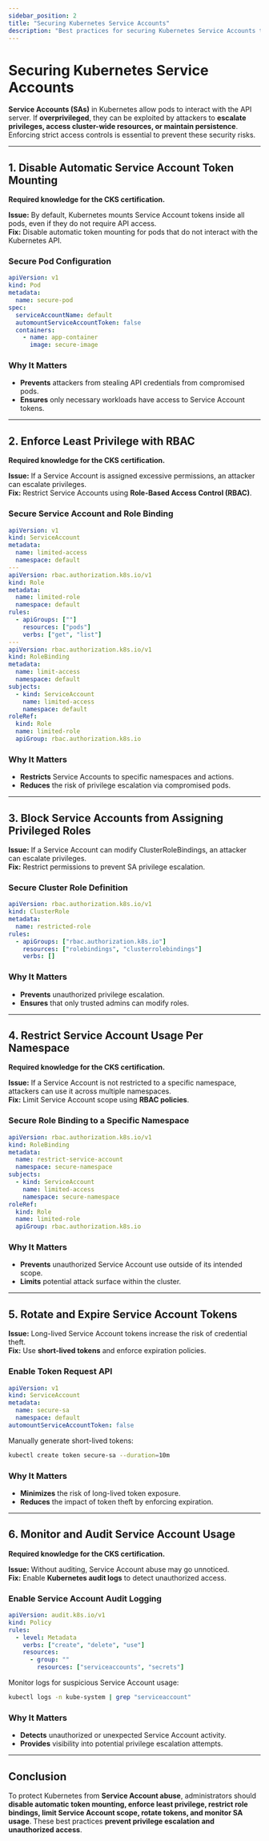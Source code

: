 ```yaml
---
sidebar_position: 2
title: "Securing Kubernetes Service Accounts"
description: "Best practices for securing Kubernetes Service Accounts to prevent unauthorized access, privilege escalation, and persistent attacks."
---
```


# Securing Kubernetes Service Accounts

**Service Accounts (SAs)** in Kubernetes allow pods to interact with the API server. If **overprivileged**, they can be exploited by attackers to **escalate privileges, access cluster-wide resources, or maintain persistence**. Enforcing strict access controls is essential to prevent these security risks.

---

## 1. Disable Automatic Service Account Token Mounting

**Required knowledge for the CKS certification.**

**Issue:** By default, Kubernetes mounts Service Account tokens inside all pods, even if they do not require API access.<br/>
**Fix:** Disable automatic token mounting for pods that do not interact with the Kubernetes API.

### Secure Pod Configuration

```yaml
apiVersion: v1
kind: Pod
metadata:
  name: secure-pod
spec:
  serviceAccountName: default
  automountServiceAccountToken: false
  containers:
    - name: app-container
      image: secure-image
```

### Why It Matters

- **Prevents** attackers from stealing API credentials from compromised pods.<br/>
- **Ensures** only necessary workloads have access to Service Account tokens.

---

## 2. Enforce Least Privilege with RBAC

**Required knowledge for the CKS certification.**

**Issue:** If a Service Account is assigned excessive permissions, an attacker can escalate privileges.<br/>
**Fix:** Restrict Service Accounts using **Role-Based Access Control (RBAC)**.

### Secure Service Account and Role Binding

```yaml
apiVersion: v1
kind: ServiceAccount
metadata:
  name: limited-access
  namespace: default
---
apiVersion: rbac.authorization.k8s.io/v1
kind: Role
metadata:
  name: limited-role
  namespace: default
rules:
  - apiGroups: [""]
    resources: ["pods"]
    verbs: ["get", "list"]
---
apiVersion: rbac.authorization.k8s.io/v1
kind: RoleBinding
metadata:
  name: limit-access
  namespace: default
subjects:
  - kind: ServiceAccount
    name: limited-access
    namespace: default
roleRef:
  kind: Role
  name: limited-role
  apiGroup: rbac.authorization.k8s.io
```

### Why It Matters

- **Restricts** Service Accounts to specific namespaces and actions.<br/>
- **Reduces** the risk of privilege escalation via compromised pods.

---

## 3. Block Service Accounts from Assigning Privileged Roles

**Issue:** If a Service Account can modify ClusterRoleBindings, an attacker can escalate privileges.<br/>
**Fix:** Restrict permissions to prevent SA privilege escalation.

### Secure Cluster Role Definition

```yaml
apiVersion: rbac.authorization.k8s.io/v1
kind: ClusterRole
metadata:
  name: restricted-role
rules:
  - apiGroups: ["rbac.authorization.k8s.io"]
    resources: ["rolebindings", "clusterrolebindings"]
    verbs: []
```

### Why It Matters

- **Prevents** unauthorized privilege escalation.<br/>
- **Ensures** that only trusted admins can modify roles.

---

## 4. Restrict Service Account Usage Per Namespace

**Required knowledge for the CKS certification.**

**Issue:** If a Service Account is not restricted to a specific namespace, attackers can use it across multiple namespaces.<br/>
**Fix:** Limit Service Account scope using **RBAC policies**.

### Secure Role Binding to a Specific Namespace

```yaml
apiVersion: rbac.authorization.k8s.io/v1
kind: RoleBinding
metadata:
  name: restrict-service-account
  namespace: secure-namespace
subjects:
  - kind: ServiceAccount
    name: limited-access
    namespace: secure-namespace
roleRef:
  kind: Role
  name: limited-role
  apiGroup: rbac.authorization.k8s.io
```

### Why It Matters

- **Prevents** unauthorized Service Account use outside of its intended scope.<br/>
- **Limits** potential attack surface within the cluster.

---

## 5. Rotate and Expire Service Account Tokens

**Issue:** Long-lived Service Account tokens increase the risk of credential theft.<br/>
**Fix:** Use **short-lived tokens** and enforce expiration policies.

### Enable Token Request API

```yaml
apiVersion: v1
kind: ServiceAccount
metadata:
  name: secure-sa
  namespace: default
automountServiceAccountToken: false
```

Manually generate short-lived tokens:

```bash
kubectl create token secure-sa --duration=10m
```

### Why It Matters

- **Minimizes** the risk of long-lived token exposure.<br/>
- **Reduces** the impact of token theft by enforcing expiration.

---

## 6. Monitor and Audit Service Account Usage

**Required knowledge for the CKS certification.**

**Issue:** Without auditing, Service Account abuse may go unnoticed.<br/>
**Fix:** Enable **Kubernetes audit logs** to detect unauthorized access.

### Enable Service Account Audit Logging

```yaml
apiVersion: audit.k8s.io/v1
kind: Policy
rules:
  - level: Metadata
    verbs: ["create", "delete", "use"]
    resources:
      - group: ""
        resources: ["serviceaccounts", "secrets"]
```

Monitor logs for suspicious Service Account usage:

```bash
kubectl logs -n kube-system | grep "serviceaccount"
```

### Why It Matters

- **Detects** unauthorized or unexpected Service Account activity.<br/>
- **Provides** visibility into potential privilege escalation attempts.

---

## Conclusion

To protect Kubernetes from **Service Account abuse**, administrators should **disable automatic token mounting, enforce least privilege, restrict role bindings, limit Service Account scope, rotate tokens, and monitor SA usage**. These best practices **prevent privilege escalation and unauthorized access**.
